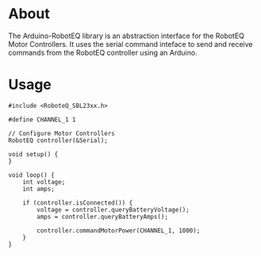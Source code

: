 About
=====

The Arduino-RobotEQ library is an abstraction interface for the RobotEQ Motor
Controllers. It uses the serial command inteface to send and receive commands
from the RobotEQ controller using an Arduino.

Usage
=====

    #include <RoboteQ_SBL23xx.h>

    #define CHANNEL_1 1

    // Configure Motor Controllers
    RobotEQ controller(&Serial);

    void setup() {
    }

    void loop() {
        int voltage;
        int amps;

        if (controller.isConnected()) {
            voltage = controller.queryBatteryVoltage();
            amps = controller.queryBatteryAmps();

            controller.commandMotorPower(CHANNEL_1, 1000);
        }
    }
